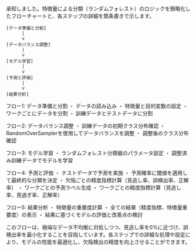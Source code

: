 承知しました。特徴量による分類（ランダムフォレスト）のロジックを簡略化したフローチャートと、各ステップの詳細を箇条書きで示します。

```
[データ準備と分割]
      |
      v
[データバランス調整]
      |
      v
[モデル学習]
      |
      v
[予測と評価]
      |
      v
[結果分析]
```

フロー1: データ準備と分割
・ データの読み込み
・ 特徴量と目的変数の設定
・ ワークごとにデータを分割
・ 訓練データとテストデータに分割

フロー2: データバランス調整
・ 訓練データの初期クラス分布確認
・ RandomOverSamplerを使用してデータバランスを調整
・ 調整後のクラス分布確認

フロー3: モデル学習
・ ランダムフォレスト分類器のパラメータ設定
・ 調整済み訓練データでモデルを学習

フロー4: 予測と評価
・ テストデータで予測を実施
・ 予測確率に閾値を適用して最終的な分類を決定
・ 欠陥ごとの精度指標計算（見逃し率、誤検出率、正解率）
・ ワークごとの予測ラベル生成
・ ワークごとの精度指標計算（見逃し率、見過ぎ率、正解率）

フロー5: 結果分析
・ 特徴量の重要度計算
・ 全ての結果（精度指標、特徴量重要度）の表示
・ 結果に基づくモデルの評価と改善点の検討

このフローは、極端なデータ不均衡に対処しつつ、見逃し率を0%に近づけ、誤検出率を最小化することを目指しています。各ステップでの詳細な処理や設定により、モデルの性能を最適化し、欠陥検出の精度を向上させることができます。
